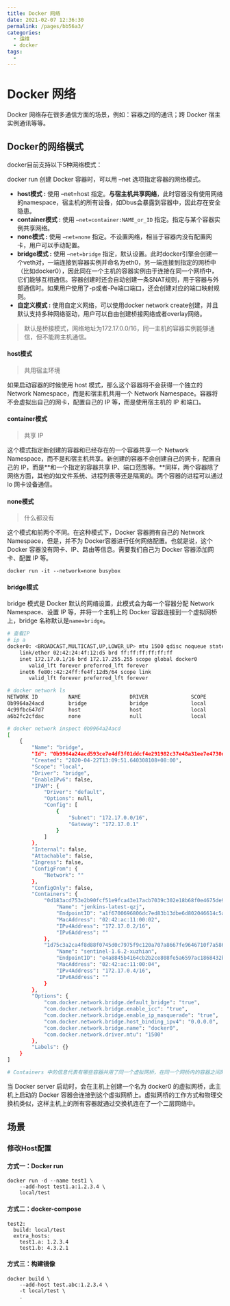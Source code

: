 ```yaml
---
title: Docker 网络
date: 2021-02-07 12:36:30
permalink: /pages/bb56a3/
categories:
  - 运维
  - docker
tags:
  - 
---
```

# Docker 网络

Docker 网络存在很多通信方面的场景，例如：容器之间的通讯；跨 Docker 宿主实例通讯等等。

## Docker的网络模式

docker目前支持以下5种网络模式：

docker run 创建 Docker 容器时，可以用 –net 选项指定容器的网络模式。

- **host模式 :** 使用 –net=host 指定。**与宿主机共享网络**，此时容器没有使用网络的namespace，宿主机的所有设备，如Dbus会暴露到容器中，因此存在安全隐患。
- **container模式 :** 使用 `–net=container:NAME_or_ID` 指定。指定与某个容器实例共享网络。
- **none模式 :** 使用 `–net=none` 指定。不设置网络，相当于容器内没有配置网卡，用户可以手动配置。
- **bridge模式 :** 使用 `–net=bridge` 指定，默认设置。此时docker引擎会创建一个veth对，一端连接到容器实例并命名为eth0，另一端连接到指定的网桥中（比如docker0），因此同在一个主机的容器实例由于连接在同一个网桥中，它们能够互相通信。容器创建时还会自动创建一条SNAT规则，用于容器与外部通信时。如果用户使用了-p或者-Pe端口端口，还会创建对应的端口映射规则。
- **自定义模式 :** 使用自定义网络，可以使用docker network create创建，并且默认支持多种网络驱动，用户可以自由创建桥接网络或者overlay网络。

> 默认是桥接模式，网络地址为172.17.0.0/16，同一主机的容器实例能够通信，但不能跨主机通信。

#### host模式

> 共用宿主环境

如果启动容器的时候使用 host 模式，那么这个容器将不会获得一个独立的 Network Namespace，而是和宿主机共用一个 Network Namespace。容器将不会虚拟出自己的网卡，配置自己的 IP 等，而是使用宿主机的 IP 和端口。

#### container模式

> 共享 IP

这个模式指定新创建的容器和已经存在的一个容器共享一个 Network Namespace，而不是和宿主机共享。新创建的容器不会创建自己的网卡，配置自己的 IP，而是**和一个指定的容器共享 IP、端口范围等。**同样，两个容器除了网络方面，其他的如文件系统、进程列表等还是隔离的。两个容器的进程可以通过 lo 网卡设备通信。

#### none模式

> 什么都没有

这个模式和前两个不同。在这种模式下，Docker 容器拥有自己的 Network Namespace，但是，并不为 Docker容器进行任何网络配置。也就是说，这个 Docker 容器没有网卡、IP、路由等信息。需要我们自己为 Docker 容器添加网卡、配置 IP 等。

```shell
docker run -it --network=none busybox
```

#### bridge模式

bridge 模式是 Docker 默认的网络设置，此模式会为每一个容器分配 Network Namespace、设置 IP 等，并将一个主机上的 Docker 容器连接到一个虚拟网桥上，bridge 名称默认是`name=bridge`。

```bash
# 查看IP
# ip a
docker0: <BROADCAST,MULTICAST,UP,LOWER_UP> mtu 1500 qdisc noqueue state UP group default
    link/ether 02:42:24:4f:12:d5 brd ff:ff:ff:ff:ff:ff
    inet 172.17.0.1/16 brd 172.17.255.255 scope global docker0
       valid_lft forever preferred_lft forever
    inet6 fe80::42:24ff:fe4f:12d5/64 scope link
       valid_lft forever preferred_lft forever
```

```bash
# docker network ls
NETWORK ID          NAME                DRIVER              SCOPE
0b9964a24acd        bridge              bridge              local
4c99fbc647d7        host                host                local
a6b2fc2cfdac        none                null                local
```

```bash
# docker network inspect 0b9964a24acd
[
    {
        "Name": "bridge",
        "Id": "0b9964a24acd593ce7e4df3f01ddcf4e291982c37e48a31ee7e4730d850a704f",
        "Created": "2020-04-22T13:09:51.640308108+08:00",
        "Scope": "local",
        "Driver": "bridge",
        "EnableIPv6": false,
        "IPAM": {
            "Driver": "default",
            "Options": null,
            "Config": [
                {
                    "Subnet": "172.17.0.0/16",
                    "Gateway": "172.17.0.1"
                }
            ]
        },
        "Internal": false,
        "Attachable": false,
        "Ingress": false,
        "ConfigFrom": {
            "Network": ""
        },
        "ConfigOnly": false,
        "Containers": {
            "0d183acd753e2b90fcf51e9fca43e17acb7039c302e18b68f0e4675de982d681": {
                "Name": "jenkins-latest-qzj",
                "EndpointID": "a1f6700696806dc7ed83b13dbe6d802046614c5aba1a3fff1577a981d190496d",
                "MacAddress": "02:42:ac:11:00:02",
                "IPv4Address": "172.17.0.2/16",
                "IPv6Address": ""
            },
            "1d75c3a2ca4f8d88f0745d0c7975f9c120a707a8667fe9646710f7a58616e8c7": {
                "Name": "sentinel-1.6.2-xuzhian",
                "EndpointID": "e4a8845b4164cb2b2ce808fe5a6597ac1868432b9b633f3c6899cf0ef5c7eef4",
                "MacAddress": "02:42:ac:11:00:04",
                "IPv4Address": "172.17.0.4/16",
                "IPv6Address": ""
            }
        },
        "Options": {
            "com.docker.network.bridge.default_bridge": "true",
            "com.docker.network.bridge.enable_icc": "true",
            "com.docker.network.bridge.enable_ip_masquerade": "true",
            "com.docker.network.bridge.host_binding_ipv4": "0.0.0.0",
            "com.docker.network.bridge.name": "docker0",
            "com.docker.network.driver.mtu": "1500"
        },
        "Labels": {}
    }
]

# Containers 中的信息代表有哪些容器共用了同一个虚拟网桥，在同一个网桥内的容器之间网络是互通的，可以相互访问。
```

当 Docker server 启动时，会在主机上创建一个名为 docker0 的虚拟网桥，此主机上启动的 Docker 容器会连接到这个虚拟网桥上。虚拟网桥的工作方式和物理交换机类似，这样主机上的所有容器就通过交换机连在了一个二层网络中。

## 场景

### 修改Host配置

#### 方式一：Docker run

```
docker run -d --name test1 \
    --add-host test1.a:1.2.3.4 \
    local/test
```

#### 方式二：docker-compose

```
test2:
  build: local/test
  extra_hosts:
    test1.a: 1.2.3.4
    test1.b: 4.3.2.1
```

#### 方式三：构建镜像

```
docker build \
    --add-host test.abc:1.2.3.4 \
    -t local/test \
    .
```

